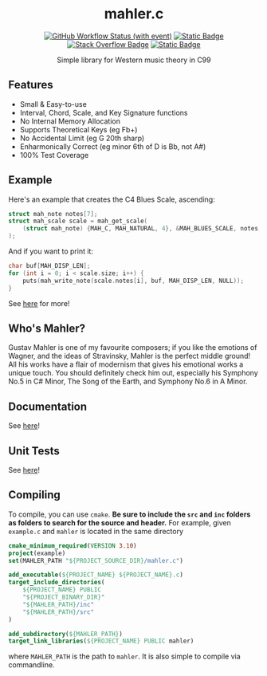 <h1 align="center">mahler.c</h1>

<div align="center">

<a href="">![GitHub Workflow Status (with event)](https://img.shields.io/github/actions/workflow/status/thelowsunoverthemoon/mahler.c/run_unit_tests.yml)</a>
<a href="">[![Static Badge](https://img.shields.io/badge/coverage-100%25-%23327da8)](https://github.com/thelowsunoverthemoon/mahler.c/tree/master/test)</a>
<a href="">[![Stack Overflow Badge](https://img.shields.io/badge/docs-purple)](https://github.com/thelowsunoverthemoon/mahler.c/blob/master/doc/README.md)</a>
<a href="">[![Static Badge](https://img.shields.io/badge/clang--format-brown)](https://github.com/thelowsunoverthemoon/mahler.c/tree/master/.clang-format)</a>
</div>

<p align="center">Simple library for Western music theory in C99</p>

## Features

* Small & Easy-to-use
* Interval, Chord, Scale, and Key Signature functions
* No Internal Memory Allocation
* Supports Theoretical Keys (eg Fb+)
* No Accidental Limit (eg G 20th sharp)
* Enharmonically Correct (eg minor 6th of D is Bb, not A#)
* 100% Test Coverage

## Example

Here's an example that creates the C4 Blues Scale, ascending:

```C
struct mah_note notes[7];
struct mah_scale scale = mah_get_scale(
    (struct mah_note) {MAH_C, MAH_NATURAL, 4}, &MAH_BLUES_SCALE, notes, MAH_ASCEND, NULL
);
```

And if you want to print it:

```C
char buf[MAH_DISP_LEN];
for (int i = 0; i < scale.size; i++) {
    puts(mah_write_note(scale.notes[i], buf, MAH_DISP_LEN, NULL));
}
```

See [here](ex) for more!

## Who's Mahler?

Gustav Mahler is one of my favourite composers; if you like the emotions of Wagner, and the ideas of Stravinsky, Mahler is the perfect middle ground! All his works have a flair of modernism that gives his emotional works a unique touch. You should definitely check him out, especially his Symphony No.5 in C# Minor, The Song of the Earth, and Symphony No.6 in A Minor.

## Documentation

See [here](doc/README.md)!

## Unit Tests

See [here](test)!

## Compiling

To compile, you can use ```cmake```. **Be sure to include the ```src``` and ```inc``` folders as folders to search for the source and header.** For example, given ```example.c``` and ```mahler``` is located in the same directory

```CMake
cmake_minimum_required(VERSION 3.10)
project(example)
set(MAHLER_PATH "${PROJECT_SOURCE_DIR}/mahler.c")

add_executable(${PROJECT_NAME} ${PROJECT_NAME}.c)
target_include_directories(
    ${PROJECT_NAME} PUBLIC
    "${PROJECT_BINARY_DIR}"
    "${MAHLER_PATH}/inc"
    "${MAHLER_PATH}/src"
)

add_subdirectory(${MAHLER_PATH})
target_link_libraries(${PROJECT_NAME} PUBLIC mahler)
```

where ```MAHLER_PATH``` is the path to ```mahler```. It is also simple to compile via commandline.
